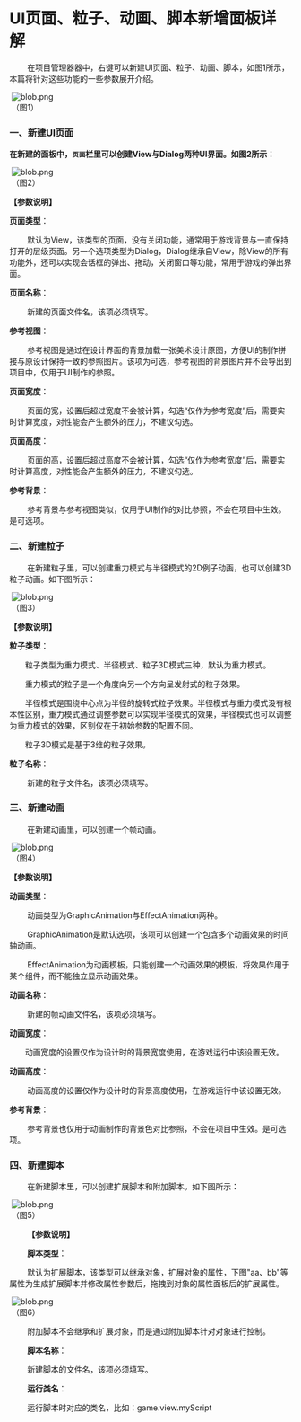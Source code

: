 # UI页面、粒子、动画、脚本新增面板详解

　　 在项目管理器器中，右键可以新建UI页面、粒子、动画、脚本，如图1所示，本篇将针对这些功能的一些参数展开介绍。

​        ![blob.png](img/1.png)<br/>
​        	（图1）



### 一、新建UI页面

**在新建的面板中，`页面`栏里可以创建View与Dialog两种UI界面。如图2所示**：

​        ![blob.png](img/2.png)<br/>
​        	（图2）

**【参数说明】**

**页面类型**：

　　 默认为View，该类型的页面，没有关闭功能，通常用于游戏背景与一直保持打开的层级页面。另一个选项类型为Dialog，Dialog继承自View，除View的所有功能外，还可以实现会话框的弹出、拖动，关闭窗口等功能，常用于游戏的弹出界面。

**页面名称**：

　　 新建的页面文件名，该项必须填写。 

**参考视图**：

　　 参考视图是通过在设计界面的背景加载一张美术设计原图，方便UI的制作拼接与原设计保持一致的参照图片。该项为可选，参考视图的背景图片并不会导出到项目中，仅用于UI制作的参照。

**页面宽度**：

　　 页面的宽，设置后超过宽度不会被计算，勾选“仅作为参考宽度”后，需要实时计算宽度，对性能会产生额外的压力，不建议勾选。

**页面高度**：

　　 页面的高，设置后超过高度不会被计算，勾选“仅作为参考宽度”后，需要实时计算高度，对性能会产生额外的压力，不建议勾选。

**参考背景**：

　　 参考背景与参考视图类似，仅用于UI制作的对比参照，不会在项目中生效。是可选项。





### **二、新建粒子**

　　 在新建粒子里，可以创建重力模式与半径模式的2D例子动画，也可以创建3D粒子动画。如下图所示：

​        ![blob.png](img/3.png)<br/>
​        	（图3）

**【参数说明】**

**粒子类型**：

　　粒子类型为重力模式、半径模式、粒子3D模式三种，默认为重力模式。

　　重力模式的粒子是一个角度向另一个方向呈发射式的粒子效果。

　　半径模式是围绕中心点为半径的旋转式粒子效果。半径模式与重力模式没有根本性区别，重力模式通过调整参数可以实现半径模式的效果，半径模式也可以调整为重力模式的效果，区别仅在于初始参数的配置不同。

　　粒子3D模式是基于3维的粒子效果。

**粒子名称**：

　　 新建的粒子文件名，该项必须填写。





### **三、新建动画**

　　  在新建动画里，可以创建一个帧动画。

​        ![blob.png](img/4.png)<br/>
​        	（图4）

**【参数说明】**

**动画类型**：

　　 动画类型为GraphicAnimation与EffectAnimation两种。

　　 GraphicAnimation是默认选项，该项可以创建一个包含多个动画效果的时间轴动画。

　　 EffectAnimation为动画模板，只能创建一个动画效果的模板，将效果作用于某个组件，而不能独立显示动画效果。

**动画名称**：

　　 新建的帧动画文件名，该项必须填写。

**动画宽度**：

　　动画宽度的设置仅作为设计时的背景宽度使用，在游戏运行中该设置无效。

**动画高度**：

　　 动画高度的设置仅作为设计时的背景高度使用，在游戏运行中该设置无效。

**参考背景**：

　　 参考背景也仅用于动画制作的背景色对比参照，不会在项目中生效。是可选项。





### **四、新建脚本**

　　 在新建脚本里，可以创建扩展脚本和附加脚本。如下图所示：

​        ![blob.png](img/5.png)<br/>
​        	（图5）

　　 **【参数说明】**

　　 **脚本类型**：

　　 默认为扩展脚本，该类型可以继承对象，扩展对象的属性，下图"aa、bb"等属性为生成扩展脚本并修改属性参数后，拖拽到对象的属性面板后的扩展属性。

​        	![blob.png](img/6.png)<br/>
​        	（图6）

　　 附加脚本不会继承和扩展对象，而是通过附加脚本针对对象进行控制。

　　 **脚本名称**：

　　 新建脚本的文件名，该项必须填写。

　　 **运行类名**：

　　 运行脚本时对应的类名，比如：game.view.myScript